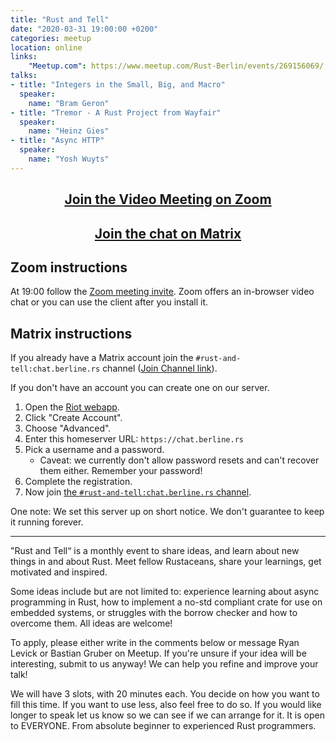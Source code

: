 ```yaml
---
title: "Rust and Tell"
date: "2020-03-31 19:00:00 +0200"
categories: meetup
location: online
links:
    "Meetup.com": https://www.meetup.com/Rust-Berlin/events/269156069/
talks:
- title: "Integers in the Small, Big, and Macro"
  speaker:
    name: "Bram Geron"
- title: "Tremor - A Rust Project from Wayfair"
  speaker:
    name: "Heinz Gies"
- title: "Async HTTP"
  speaker:
    name: "Yosh Wuyts"
---
```


<center>
    <h2><a href="https://zoom.us/j/537514684">Join the Video Meeting on Zoom</a></h2>
    <h2><a href="https://matrix.to/#/!nScYCdqWQUsTkFRJMb:chat.berline.rs">Join the chat on Matrix</a></h2>
</center>

## Zoom instructions

At 19:00 follow the [Zoom meeting invite](https://zoom.us/j/537514684).
Zoom offers an in-browser video chat or you can use the client after you install it.

## Matrix instructions

If you already have a Matrix account join the `#rust-and-tell:chat.berline.rs` channel ([Join Channel link][channel]).

If you don't have an account you can create one on our server.

1. Open the [Riot webapp][riot].
2. Click "Create Account".
3. Choose "Advanced".
4. Enter this homeserver URL: `https://chat.berline.rs`
5. Pick a username and a password.
    * Caveat: we currently don't allow password resets and can't recover them either. Remember your password!
6. Complete the registration.
7. Now join [the `#rust-and-tell:chat.berline.rs` channel][channel].

One note: We set this server up on short notice.
We don't guarantee to keep it running forever.

[Zoom]: https://zoom.us/
[Matrix]: https://matrix.org/
[riot]: https://riot.im/app/#/welcome
[matrix-clients]: https://matrix.org/clients
[channel]: https://matrix.to/#/!nScYCdqWQUsTkFRJMb:chat.berline.rs

---

"Rust and Tell“ is a monthly event to share ideas, and learn about new things in and about Rust. Meet fellow Rustaceans, share your learnings, get motivated and inspired.

Some ideas include but are not limited to: experience learning about async programming in Rust, how to implement a no-std compliant crate for use on embedded systems, or struggles with the borrow checker and how to overcome them. All ideas are welcome!

To apply, please either write in the comments below or message Ryan Levick or Bastian Gruber on Meetup. If you're unsure if your idea will be interesting, submit to us anyway! We can help you refine and improve your talk!

We will have 3 slots, with 20 minutes each. You decide on how you want to fill this time. If you want to use less, also feel free to do so. If you would like longer to speak let us know so we can see if we can arrange for it. It is open to EVERYONE. From absolute beginner to experienced Rust programmers.
